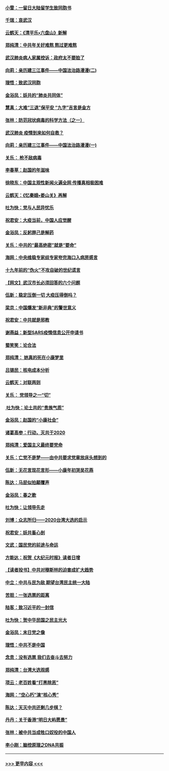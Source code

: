 #### [小雪：一留日大陆留学生致同胞书](../pages/nsc993/n11834624.md?t=02010122) 
#### [千瑞：哀武汉](../pages/nsc993/n11833647.md?t=02010122) 
#### [云鹤天：《清平乐▪六盘山》新解](../pages/nsc993/n11833611.md?t=02010122) 
#### [郑纯清：中共年关好难熬 熬过更难熬](../pages/nsc993/n11833489.md?t=02010122) 
#### [武汉肺炎病人家属控诉：政府太不要脸了](../pages/nsc993/n11833205.md?t=02010122) 
#### [向莉：亲历建三江事件——中国法治路漫漫(二)](../pages/nsc993/n11829102.md?t=02010122) 
#### [理悟：致武汉同胞](../pages/nsc993/n11831522.md?t=02010122) 
#### [金浴凤：妖共的“肺炎共同体”](../pages/nsc993/n11829448.md?t=02010122) 
#### [慧真：大难“三退”保平安 “九字”吉言是金方](../pages/nsc993/n11829501.md?t=02010122) 
#### [张林：防范冠状病毒的科学方法（之一）](../pages/nsc993/n11828618.md?t=02010122) 
#### [武汉肺炎 疫情到来如何自救？](../pages/nsc993/n11827632.md?t=02010122) 
#### [向莉：亲历建三江事件——中国法治路漫漫(一)](../pages/nsc993/n11827190.md?t=02010122) 
#### [关乐： 枪不敌病毒](../pages/nsc993/n11826746.md?t=02010122) 
#### [李春草：赵国的年滋味](../pages/nsc993/n11826321.md?t=02010122) 
#### [徐晓东：中国主观性新闻火遍全网 传播真相极困难](../pages/nsc993/n11826508.md?t=02010122) 
#### [云鹤天：《忆秦娥▪娄山关》再解](../pages/nsc993/n11824682.md?t=02010122) 
#### [吐为快：党与人民异忧乐](../pages/nsc993/n11824660.md?t=02010122) 
#### [祝君安：大疫当前，中国人应觉醒](../pages/nsc993/n11821946.md?t=02010122) 
#### [金浴凤：反躬罪己是解药](../pages/nsc993/n11820280.md?t=02010122) 
#### [关乐：中共的“最高绝密”就是“要命”](../pages/nsc993/n11816946.md?t=02010122) 
#### [海网：中央维稳专家组专家夸完海口入病房感言](../pages/nsc993/n11815138.md?t=02010122) 
#### [十九年前的“伪火”不攻自破的世纪谎言](../pages/nsc993/n11813238.md?t=02010122) 
#### [【网文】武汉市长必须回答的六个问题](../pages/nsc993/n11813848.md?t=02010122) 
#### [伍新：稳定压倒一切 大疫压得倒吗？](../pages/nsc993/n11812634.md?t=02010122) 
#### [梁京：中国爆发“新非典”的警世意义](../pages/nsc993/n11812554.md?t=02010122) 
#### [祝君安：中共就是邪教](../pages/nsc993/n11812431.md?t=02010122) 
#### [谢燕益：新型SARS疫情信息公开申请书](../pages/nsc993/n11808840.md?t=02010122) 
#### [蜀笑笑：论合法](../pages/nsc993/n11808064.md?t=02010122) 
#### [郑纯清： 她真的死在小康梦里](../pages/nsc993/n11806623.md?t=02010122) 
#### [吕锡民：核电成本分析](../pages/nsc993/n11806284.md?t=02010122) 
#### [云鹤天：对联两则](../pages/nsc993/n11805957.md?t=02010122) 
#### [关乐： 党领导之一“切”](../pages/nsc993/n11804505.md?t=02010122) 
#### [ 吐为快：论土共的“贵族气质”](../pages/nsc993/n11804490.md?t=02010122) 
#### [金浴凤：赵国的“小康社会”](../pages/nsc993/n11804452.md?t=02010122) 
#### [诸葛高参：行动，灭共于2020](../pages/nsc993/n11804120.md?t=02010122) 
#### [郑纯清：爱国主义最终要党命](../pages/nsc993/n11802197.md?t=02010122) 
#### [关乐：亡党不是梦——由中共要求党章放床头想到的](../pages/nsc993/n11802156.md?t=02010122) 
#### [伍新：无花言现花言形——小康年初哭吴花燕](../pages/nsc993/n11800044.md?t=02010122) 
#### [陈达：马屁似拍颠覆声](../pages/nsc993/n11800010.md?t=02010122) 
#### [金浴凤：春之歌](../pages/nsc993/n11797687.md?t=02010122) 
#### [吐为快：让领导先走](../pages/nsc993/n11797512.md?t=02010122) 
#### [刘博：众志所归——2020台湾大选的启示](../pages/nsc993/n11796878.md?t=02010122) 
#### [祝君安：妖共畜心剖](../pages/nsc993/n11794273.md?t=02010122) 
#### [文武：国民党的前途与命运](../pages/nsc993/n11794198.md?t=02010122) 
#### [方能达：祝贺《大纪元时报》读者日增](../pages/nsc993/n11793807.md?t=02010122) 
#### [【读者投书】中共对穆斯林的迫害成扩大趋势](../pages/nsc993/n11791371.md?t=02010122) 
#### [中立：中共与民为敌 期望台湾民主统一大陆](../pages/nsc993/n11790392.md?t=02010122) 
#### [苦胆：一张选票的距离](../pages/nsc993/n11788914.md?t=02010122) 
#### [陆客：致习近平的一封信](../pages/nsc993/n11788867.md?t=02010122) 
#### [吐为快：贺中华民国之民主光大](../pages/nsc993/n11788618.md?t=02010122) 
#### [金浴凤：末日党之像](../pages/nsc993/n11787475.md?t=02010122) 
#### [理悟：中共不是中国](../pages/nsc993/n11787463.md?t=02010122) 
#### [念贲：没有选票  我们去奋斗去努力](../pages/nsc993/n11787398.md?t=02010122) 
#### [郑纯清：台湾大选观感](../pages/nsc993/n11786210.md?t=02010122) 
#### [项云：老百姓看“打黑除恶”](../pages/nsc993/n11785398.md?t=02010122) 
#### [海网：“空心朽”演“核心秀”](../pages/nsc993/n11783874.md?t=02010122) 
#### [陈达：天灭中共还剩几步棋？](../pages/nsc993/n11783719.md?t=02010122) 
#### [丹丹：关于香港“明日大屿愿景”](../pages/nsc993/n11783273.md?t=02010122) 
#### [张林：被中共当成牲口奴役的中国人](../pages/nsc993/n11782397.md?t=02010122) 
#### [李小刚：脑控原理之DNA共振](../pages/nsc993/n11780962.md?t=02010122) 

----
#### [ >>> 更早内容 <<< ](../indexes/nsc993-earlier.md)
